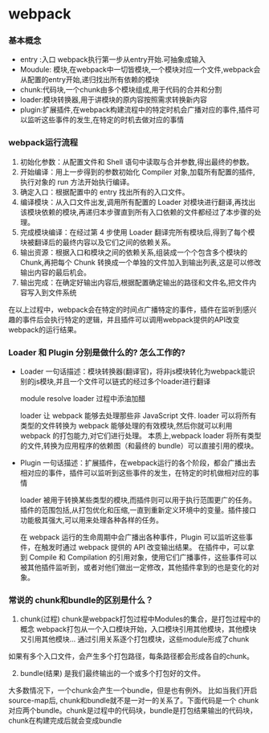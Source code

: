 # webpack

### 基本概念
* entry :入口 webpack执行第一步从entry开始.可抽象成输入
* Moudule: 模块,在webpack中一切皆模块,一个模块对应一个文件,webpack会从配置的entry开始,递归找出所有依赖的模块
* chunk:代码块,一个chunk由多个模块组成,用于代码的合并和分割
* loader:模块转换器,用于讲模块的原内容按照需求转换新内容
* plugin:扩展插件,在webpack构建流程中的特定时机会广播对应的事件,插件可以监听这些事件的发生,在特定的时机去做对应的事情

### webpack运行流程

1. 初始化参数：从配置文件和 Shell 语句中读取与合并参数,得出最终的参数。
2. 开始编译：用上一步得到的参数初始化 Compiler 对象,加载所有配置的插件,执行对象的 run 方法开始执行编译。
3. 确定入口：根据配置中的 entry 找出所有的入口文件。
4. 编译模块：从入口文件出发,调用所有配置的 Loader 对模块进行翻译,再找出该模块依赖的模块,再递归本步骤直到所有入口依赖的文件都经过了本步骤的处理。
5. 完成模块编译：在经过第 4 步使用 Loader 翻译完所有模块后,得到了每个模块被翻译后的最终内容以及它们之间的依赖关系。
6. 输出资源：根据入口和模块之间的依赖关系,组装成一个个包含多个模块的 Chunk,再把每个 Chunk 转换成一个单独的文件加入到输出列表,这是可以修改输出内容的最后机会。
7. 输出完成：在确定好输出内容后,根据配置确定输出的路径和文件名,把文件内容写入到文件系统

在以上过程中，webpack会在特定的时间点广播特定的事件，插件在监听到感兴趣的事件后会执行特定的逻辑，并且插件可以调用webpack提供的API改变webpack的运行结果。

### Loader 和 Plugin 分别是做什么的? 怎么工作的?

* Loader
  一句话描述：模块转换器(翻译官)，将非js模块转化为webpack能识别的js模块,并且一个文件可以链式的经过多个loader进行翻译

  module resolve loader 过程中添油加醋

  loader 让 webpack 能够去处理那些非 JavaScript 文件. loader 可以将所有类型的文件转换为 webpack 能够处理的有效模块,然后你就可以利用 webpack 的打包能力,对它们进行处理。 本质上,webpack loader 将所有类型的文件,转换为应用程序的依赖图（和最终的 bundle）可以直接引用的模块。

* Plugin
  一句话描述：扩展插件，在webpack运行的各个阶段，都会广播出去相对应的事件，插件可以监听到这些事件的发生，在特定的时机做相对应的事情

  loader 被用于转换某些类型的模块,而插件则可以用于执行范围更广的任务。 插件的范围包括,从打包优化和压缩,一直到重新定义环境中的变量。插件接口功能极其强大,可以用来处理各种各样的任务。

  在 webpack 运行的生命周期中会广播出各种事件，Plugin 可以监听这些事件，在触发时通过 webpack 提供的 API 改变输出结果。 在插件中，可以拿到 Compile 和 Compilation 的引用对象，使用它们广播事件，这些事件可以被其他插件监听到，或者对他们做出一定修改，其他插件拿到的也是变化的对象。

### 常说的 chunk和bundle的区别是什么？

1. chunk(过程) chunk是webpack打包过程中Modules的集合，是打包过程中的概念 webpack打包从一个入口模块开始，入口模块引用其他模块，其他模块又引用其他模块... 通过引用关系逐个打包模块，这些module形成了chunk

如果有多个入口文件，会产生多个打包路径，每条路径都会形成各自的chunk。

2. bundle(结果) 是我们最终输出的一个或多个打包好的文件。

大多数情况下，一个chunk会产生一个bundle，但是也有例外。 比如当我们开启source-map后, chunk和bundle就不是一对一的关系了。下面代码是一个 chunk对应两个bundle。chunk是过程中的代码块，bundle是打包结果输出的代码块，chunk在构建完成后就会变成bundle